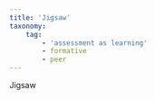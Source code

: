 ```yaml
---
title: 'Jigsaw'
taxonomy:
    tag:
        - 'assessment as learning'
        - formative
        - peer
---
```


Jigsaw
